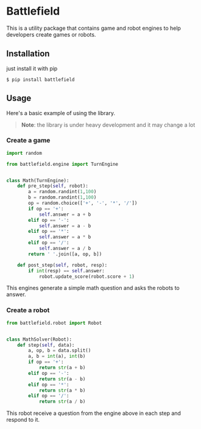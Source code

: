 # Battlefield
This is a utility package that contains game and robot engines to help developers create games or robots.

## Installation
just install it with pip
```
$ pip install battlefield
```

## Usage
Here's a basic example of using the library.

> **Note**: the library is under heavy development and it may change a lot

### Create a game
```python
import random

from battlefield.engine import TurnEngine


class Math(TurnEngine):
    def pre_step(self, robot):
        a = random.randint(1,100)
        b = random.randint(1,100)
        op = random.choice(['+', '-', '*', '/'])
        if op == '+':
            self.answer = a + b
        elif op == '-':
            self.answer = a - b
        elif op == '*':
            self.answer = a * b
        elif op == '/':
            self.answer = a / b
        return ' '.join([a, op, b])

    def post_step(self, robot, resp):
        if int(resp) == self.answer:
            robot.update_score(robot.score + 1)
```
This engines generate a simple math question and asks the robots to answer.
 
### Create a robot
```python
from battlefield.robot import Robot


class MathSolver(Robot):
    def step(self, data):
        a, op, b = data.split()
        a, b = int(a), int(b)
        if op == '+':
            return str(a + b)
        elif op == '-':
            return str(a - b)
        elif op == '*':
            return str(a * b)
        elif op == '/':
            return str(a / b)
```
This robot receive a question from the engine above in each step and respond to it.
